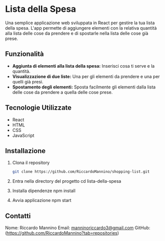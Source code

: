 # Lista della Spesa

Una semplice applicazione web sviluppata in React per gestire la tua lista della spesa. L'app permette di aggiungere elementi con la relativa quantità alla lista delle cose da prendere e di spostarle nella lista delle cose già prese.

## Funzionalità

- **Aggiunta di elementi alla lista della spesa:** Inserisci cosa ti serve e la quantità.
- **Visualizzazione di due liste:** Una per gli elementi da prendere e una per quelli già presi.
- **Spostamento degli elementi:** Sposta facilmente gli elementi dalla lista delle cose da prendere a quella delle cose prese.

## Tecnologie Utilizzate

- React
- HTML
- CSS
- JavaScript

## Installazione

1. Clona il repository

   ```sh
   git clone https://github.com/RiccardoMannino/shopping-list.git
   ```

2. Entra nella directory del progetto
   cd lista-della-spesa

3. Installa dipendenze
   npm install

4. Avvia applicazione
   npm start

## Contatti

Nome: Riccardo Mannino
Email: manninoriccardo3@gmail.com
GitHub: (https://github.com/RiccardoMannino?tab=repositories)
